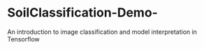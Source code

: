 # SoilClassification-Demo-
An introduction to image classification and model interpretation in Tensorflow
